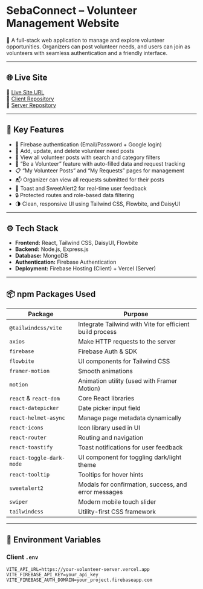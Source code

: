 # SebaConnect – Volunteer Management Website

🌱 A full-stack web application to manage and explore volunteer opportunities. Organizers can post volunteer needs, and users can join as volunteers with seamless authentication and a friendly interface.

---

## 🌐 Live Site

🔗 [Live Site URL](https://volunteer-management-web-c6c6d.web.app/)  
🔗 [Client Repository](https://github.com/Programming-Hero-Web-Course4/b11a11-client-side-ramjan88)  
🔗 [Server Repository](https://github.com/Programming-Hero-Web-Course4/b11a11-server-side-ramjan88)

---

## 🧩 Key Features

- 🔐 Firebase authentication (Email/Password + Google login)
- 📝 Add, update, and delete volunteer need posts
- 🔎 View all volunteer posts with search and category filters
- 🙋 “Be a Volunteer” feature with auto-filled data and request tracking
- 📋 “My Volunteer Posts” and “My Requests” pages for management
- 📬 Organizer can view all requests submitted for their posts
- 💬 Toast and SweetAlert2 for real-time user feedback
- 🔒 Protected routes and role-based data filtering
- 🌗 Clean, responsive UI using Tailwind CSS, Flowbite, and DaisyUI

---

## ⚙️ Tech Stack

- **Frontend:** React, Tailwind CSS, DaisyUI, Flowbite
- **Backend:** Node.js, Express.js
- **Database:** MongoDB
- **Authentication:** Firebase Authentication
- **Deployment:** Firebase Hosting (Client) + Vercel (Server)

---

## 📦 npm Packages Used

| Package                     | Purpose                                                  |
|-----------------------------|----------------------------------------------------------|
| `@tailwindcss/vite`         | Integrate Tailwind with Vite for efficient build process |
| `axios`                     | Make HTTP requests to the server                         |
| `firebase`                  | Firebase Auth & SDK                                      |
| `flowbite`                  | UI components for Tailwind CSS                           |
| `framer-motion`             | Smooth animations                                        |
| `motion`                    | Animation utility (used with Framer Motion)              |
| `react` & `react-dom`       | Core React libraries                                     |
| `react-datepicker`          | Date picker input field                                  |
| `react-helmet-async`        | Manage page metadata dynamically                         |
| `react-icons`               | Icon library used in UI                                  |
| `react-router`              | Routing and navigation                                   |
| `react-toastify`            | Toast notifications for user feedback                   |
| `react-toggle-dark-mode`    | UI component for toggling dark/light theme               |
| `react-tooltip`             | Tooltips for hover hints                                |
| `sweetalert2`               | Modals for confirmation, success, and error messages     |
| `swiper`                    | Modern mobile touch slider                              |
| `tailwindcss`               | Utility-first CSS framework                             |

---

## 🔐 Environment Variables

### Client `.env`
```env
VITE_API_URL=https://your-volunteer-server.vercel.app
VITE_FIREBASE_API_KEY=your_api_key
VITE_FIREBASE_AUTH_DOMAIN=your_project.firebaseapp.com
